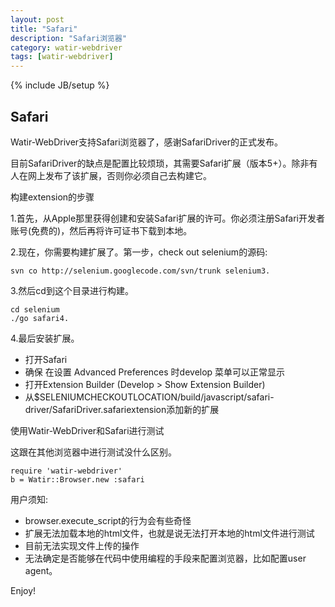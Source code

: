 ```yaml
---
layout: post
title: "Safari"
description: "Safari浏览器"
category: watir-webdriver
tags: [watir-webdriver]
---
```

{% include JB/setup %}
## Safari

Watir-WebDriver支持Safari浏览器了，感谢SafariDriver的正式发布。

目前SafariDriver的缺点是配置比较烦琐，其需要Safari扩展（版本5+）。除非有人在网上发布了该扩展，否则你必须自己去构建它。

构建extension的步骤

1.首先，从Apple那里获得创建和安装Safari扩展的许可。你必须注册Safari开发者账号(免费的)，然后再将许可证书下载到本地。

2.现在，你需要构建扩展了。第一步，check out selenium的源码:

	svn co http://selenium.googlecode.com/svn/trunk selenium3.

3.然后cd到这个目录进行构建。

	cd selenium
	./go safari4.

4.最后安装扩展。

* 打开Safari
* 确保 在设置 Advanced Preferences 时develop 菜单可以正常显示
* 打开Extension Builder (Develop > Show Extension Builder)
* 从$SELENIUMCHECKOUTLOCATION/build/javascript/safari-driver/SafariDriver.safariextension添加新的扩展

使用Watir-WebDriver和Safari进行测试

这跟在其他浏览器中进行测试没什么区别。

	require 'watir-webdriver'
	b = Watir::Browser.new :safari

用户须知:

* browser.execute_script的行为会有些奇怪
* 扩展无法加载本地的html文件，也就是说无法打开本地的html文件进行测试
* 目前无法实现文件上传的操作
* 无法确定是否能够在代码中使用编程的手段来配置浏览器，比如配置user agent。

Enjoy!

